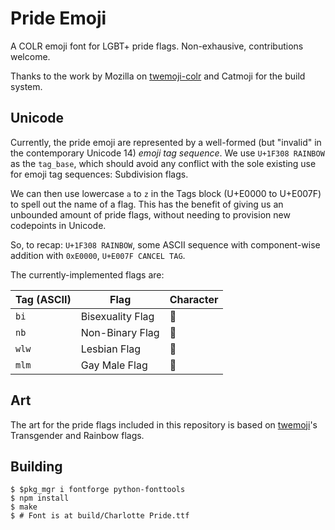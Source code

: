 # Pride Emoji

A COLR emoji font for LGBT+ pride flags. Non-exhausive, contributions welcome.

Thanks to the work by Mozilla on [twemoji-colr](https://github.com/mozilla/twemoji-colr) and Catmoji for the build system.

## Unicode

Currently, the pride emoji are represented by a well-formed (but "invalid" in the contemporary Unicode 14) *emoji tag sequence*. We use `U+1F308 RAINBOW` as the `tag_base`, which should avoid any conflict with the sole existing use for emoji tag sequences: Subdivision flags.

We can then use lowercase `a` to `z` in the Tags block (U+E0000 to U+E007F) to spell out the name of a flag. This has the benefit of giving us an unbounded amount of pride flags, without needing to provision new codepoints in Unicode.

So, to recap: `U+1F308 RAINBOW`, some ASCII sequence with component-wise addition with `0xE0000`, `U+E007F CANCEL TAG`.

The currently-implemented flags are:

|Tag (ASCII)|Flag|Character|
|-|-|-|
|`bi`|Bisexuality Flag|🌈󠁢󠁩󠁿|
|`nb`|Non-Binary Flag|🌈󠁮󠁢󠁿|
|`wlw`|Lesbian Flag|🌈󠁷󠁬󠁷󠁿|
|`mlm`|Gay Male Flag|🌈󠁭󠁬󠁭󠁿|

## Art

The art for the pride flags included in this repository is based on [twemoji](https://github.com/twitter/twemoji)'s Transgender and Rainbow flags.

## Building

```
$ $pkg_mgr i fontforge python-fonttools
$ npm install
$ make
$ # Font is at build/Charlotte Pride.ttf
```
